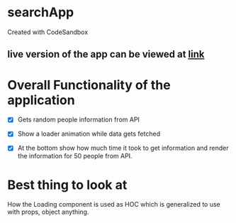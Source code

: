# searchApp
Created with CodeSandbox
## live version of the app can be viewed at [link](https://k80nnnyvo.codesandbox.io/)

# Overall Functionality of the application
- [x] Gets random people information from API

- [x] Show a loader animation while data gets fetched

- [x] At the bottom show how much time it took to get information and render the information for 50 people from API.

# Best thing to look at
How the Loading component is used as HOC which is generalized to use with props, object anything.
